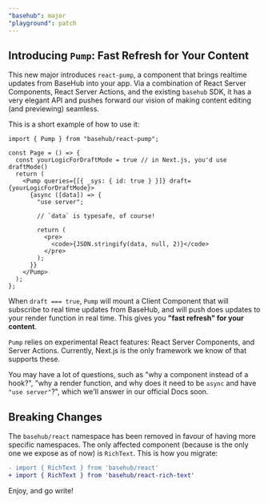 ```yaml
---
"basehub": major
"playground": patch
---
```


## Introducing `Pump`: Fast Refresh for Your Content

This new major introduces `react-pump`, a component that brings realtime updates from BaseHub into your app. Via a combination of React Server Components, React Server Actions, and the existing `basehub` SDK, it has a very elegant API and pushes forward our vision of making content editing (and previewing) seamless.

This is a short example of how to use it:

```tsx
import { Pump } from "basehub/react-pump";

const Page = () => {
  const yourLogicForDraftMode = true // in Next.js, you'd use draftMode()
  return (
    <Pump queries={[{ _sys: { id: true } }]} draft={yourLogicForDraftMode}>
      {async ([data]) => {
        "use server";

        // `data` is typesafe, of course!

        return (
          <pre>
            <code>{JSON.stringify(data, null, 2)}</code>
          </pre>
        );
      }}
    </Pump>
  );
};
```

When `draft === true`, `Pump` will mount a Client Component that will subscribe to real time updates from BaseHub, and will push does updates to your render function in real time. This gives you **"fast refresh" for your content**.

`Pump` relies on experimental React features: React Server Components, and Server Actions. Currently, Next.js is the only framework we know of that supports these.

You may have a lot of questions, such as "why a component instead of a hook?", "why a render function, and why does it need to be `async` and have `"use server"`?", which we'll answer in our official Docs soon.

## Breaking Changes

The `basehub/react` namespace has been removed in favour of having more specific namespaces. The only affected component (because is the only one we expose as of now) is `RichText`. This is how you migrate:

```diff
- import { RichText } from 'basehub/react'
+ import { RichText } from 'basehub/react-rich-text'
```

Enjoy, and go write!
